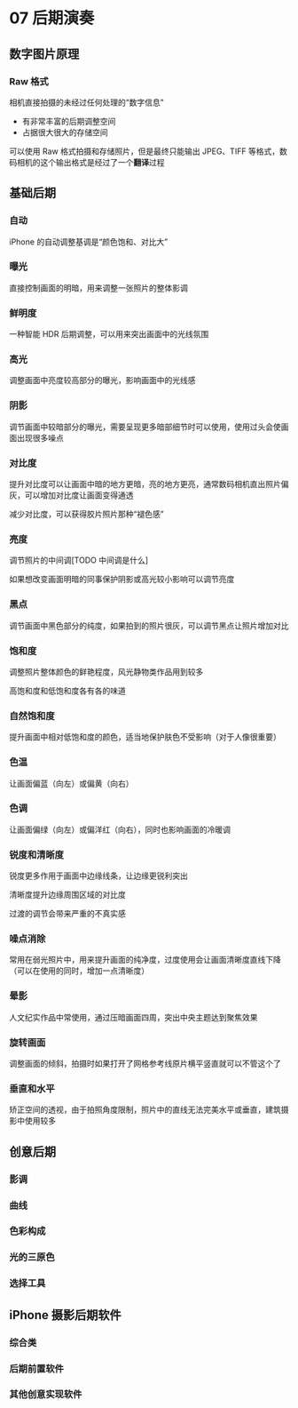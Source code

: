# 07 后期演奏

## 数字图片原理

### Raw 格式

相机直接拍摄的未经过任何处理的“数字信息”

- 有非常丰富的后期调整空间
- 占据很大很大的存储空间

可以使用 Raw 格式拍摄和存储照片，但是最终只能输出 JPEG、TIFF 等格式，数码相机的这个输出格式是经过了一个**翻译**过程

## 基础后期

### 自动

iPhone 的自动调整基调是“颜色饱和、对比大”

### 曝光

直接控制画面的明暗，用来调整一张照片的整体影调

### 鲜明度

一种智能 HDR 后期调整，可以用来突出画面中的光线氛围

### 高光

调整画面中亮度较高部分的曝光，影响画面中的光线感

### 阴影

调节画面中较暗部分的曝光，需要呈现更多暗部细节时可以使用，使用过头会使画面出现很多噪点

### 对比度

提升对比度可以让画面中暗的地方更暗，亮的地方更亮，通常数码相机直出照片偏灰，可以增加对比度让画面变得通透

减少对比度，可以获得胶片照片那种“褪色感”

### 亮度

调节照片的中间调[TODO 中间调是什么]

如果想改变画面明暗的同事保护阴影或高光较小影响可以调节亮度

### 黑点

调节画面中黑色部分的纯度，如果拍到的照片很灰，可以调节黑点让照片增加对比

### 饱和度

调整照片整体颜色的鲜艳程度，风光静物类作品用到较多

高饱和度和低饱和度各有各的味道

### 自然饱和度

提升画面中相对低饱和度的颜色，适当地保护肤色不受影响（对于人像很重要）

### 色温

让画面偏蓝（向左）或偏黄（向右）

### 色调

让画面偏绿（向左）或偏洋红（向右），同时也影响画面的冷暖调

### 锐度和清晰度

锐度更多作用于画面中边缘线条，让边缘更锐利突出

清晰度提升边缘周围区域的对比度

过渡的调节会带来严重的不真实感

### 噪点消除

常用在弱光照片中，用来提升画面的纯净度，过度使用会让画面清晰度直线下降（可以在使用的同时，增加一点清晰度）

### 晕影

人文纪实作品中常使用，通过压暗画面四周，突出中央主题达到聚焦效果

### 旋转画面

调整画面的倾斜，拍摄时如果打开了网格参考线原片横平竖直就可以不管这个了

### 垂直和水平

矫正空间的透视，由于拍照角度限制，照片中的直线无法完美水平或垂直，建筑摄影中使用较多

## 创意后期

### 影调

### 曲线

### 色彩构成

### 光的三原色

### 选择工具

## iPhone 摄影后期软件

### 综合类

### 后期前置软件

### 其他创意实现软件
